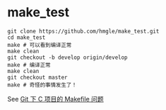 # make_test

	git clone https://github.com/hmgle/make_test.git
	cd make_test
	make # 可以看到编译正常
	make clean
	git checkout -b develop origin/develop
	make # 编译正常
	make clean
	git checkout master
	make # 奇怪的事情发生了！

See [Git 下 C 项目的 Makefile 问题](http://hmgle.github.io/makefile/git/2014/01/16/Makefile-git.html)

